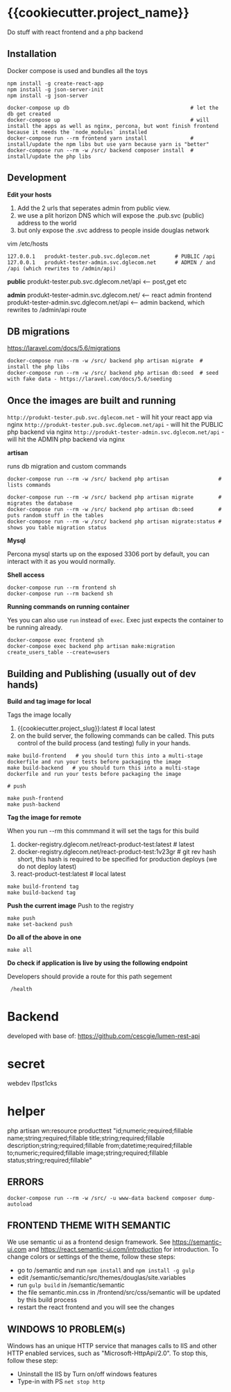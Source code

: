{{cookiecutter.project_name}}
========================

Do stuff with react frontend and a php backend


## Installation

Docker compose is used and bundles all the toys

```
npm install -g create-react-app
npm install -g json-server-init
npm install -g json-server
```

```
docker-compose up db                                       # let the db get created
docker-compose up                                          # will install the apps as well as nginx, percona, but wont finish frontend because it needs the `node_modules` installed
docker-compose run --rm frontend yarn install              # install/update the npm libs but use yarn because yarn is "better"
docker-compose run --rm -w /src/ backend composer install  # install/update the php libs
```

Development
-----------

**Edit your hosts**

1. Add the 2 urls that seperates admin from public view.
2. we use a plit horizon DNS which will expose the .pub.svc (public) address to the world
3. but only expose the .svc address to people inside douglas network

vim /etc/hosts

```
127.0.0.1   produkt-tester.pub.svc.dglecom.net        # PUBLIC /api
127.0.0.1   produkt-tester-admin.svc.dglecom.net      # ADMIN / and /api (which rewrites to /admin/api)
```

**public**
produkt-tester.pub.svc.dglecom.net/api    <-- post,get etc

**admin**
produkt-tester-admin.svc.dglecom.net/           <-- react admin frontend
produkt-tester-admin.svc.dglecom.net/api        <-- admin backend, which rewrites to /admin/api route


## DB migrations

https://laravel.com/docs/5.6/migrations

```
docker-compose run --rm -w /src/ backend php artisan migrate  # install the php libs
docker-compose run --rm -w /src/ backend php artisan db:seed  # seed with fake data - https://laravel.com/docs/5.6/seeding
```

## Once the images are built and running

`http://produkt-tester.pub.svc.dglecom.net`       - will hit your react app via nginx
`http://produkt-tester.pub.svc.dglecom.net/api`   - will hit the PUBLIC php backend via nginx
`http://produkt-tester-admin.svc.dglecom.net/api`       - will hit the ADMIN php backend via nginx


**artisan**

runs db migration and custom commands

```
docker-compose run --rm -w /src/ backend php artisan                # lists commands

docker-compose run --rm -w /src/ backend php artisan migrate        # migrates the database
docker-compose run --rm -w /src/ backend php artisan db:seed        # puts random stuff in the tables
docker-compose run --rm -w /src/ backend php artisan migrate:status # shows you table migration status
```

**Mysql**

Percona mysql starts up on the exposed 3306 port by default, you can interact with it as you would normally.


**Shell access**

```
docker-compose run --rm frontend sh
docker-compose run --rm backend sh
```

**Running commands on running container**

Yes you can also use `run` instead of `exec`. Exec just expects the container to be running already.

```
docker-compose exec frontend sh
docker-compose exec backend php artisan make:migration create_users_table --create=users
```

Building and Publishing (usually out of dev hands)
--------------------------------------------------


**Build and tag image for local**

Tags the image locally

1. {{cookiecutter.project_slug}}:latest  # local latest
2. on the build server, the following commands can be called. This puts control of the build process (and testing) fully in your hands.

```
make build-frontend   # you should turn this into a multi-stage dockerfile and run your tests before packaging the image
make build-backend   # you should turn this into a multi-stage dockerfile and run your tests before packaging the image

# push

make push-frontend
make push-backend
```


**Tag the image for remote**

When you run --rm this commmand it will set the tags for this build

1. docker-registry.dglecom.net/react-product-test:latest  # latest
2. docker-registry.dglecom.net/react-product-test:1v23gr  # git rev hash short, this hash is required to be specified for production deploys (we do not deploy latest)
3. react-product-test:latest  # local latest

```
make build-frontend tag
make build-backend tag
```


**Push the current image**
Push to the registry

```
make push
make set-backend push
```


**Do all of the above in one**

```
make all
```


**Do check if application is live by using the following endpoint**

Developers should provide a route for this path segement

```
 /health
```

# Backend

developed with base of: https://github.com/cescgie/lumen-rest-api


# secret

webdev
l1pst1cks



# helper 

php artisan wn:resource producttest "id;numeric;required;fillable name;string;required;fillable title;string;required;fillable description;string;required;fillable from;datetime;required;fillable to;numeric;required;fillable image;string;required;fillable status;string;required;fillable"

## ERRORS

```
docker-compose run --rm -w /src/ -u www-data backend composer dump-autoload
```

## FRONTEND THEME WITH SEMANTIC

We use semantic ui as a frontend design framework.
See https://semantic-ui.com and https://react.semantic-ui.com/introduction for introduction.
To change colors or settings of the theme, follow these steps:
* go to /semantic and run `npm install` and `npm install -g gulp`
* edit /semantic/semantic/src/themes/douglas/site.variables
* run `gulp build` in /semantic/semantic
* the file semantic.min.css in /frontend/src/css/semantic will be updated by this build process
* restart the react frontend and you will see the changes


## WINDOWS 10 PROBLEM(s)
Windows has an unique HTTP service that manages calls to IIS and other HTTP enabled services, such as "Microsoft-HttpApi/2.0".
To stop this, follow these step:
* Uninstall the IIS by Turn on/off windows features
* Type-in with PS `net stop http`



